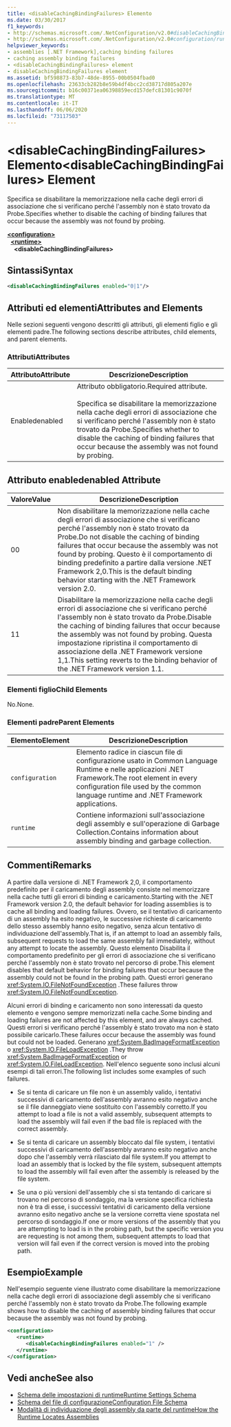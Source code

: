 ```yaml
---
title: <disableCachingBindingFailures> Elemento
ms.date: 03/30/2017
f1_keywords:
- http://schemas.microsoft.com/.NetConfiguration/v2.0#disableCachingBindingFailures
- http://schemas.microsoft.com/.NetConfiguration/v2.0#configuration/runtime/disableCachingBindingFailures
helpviewer_keywords:
- assemblies [.NET Framework],caching binding failures
- caching assembly binding failures
- <disableCachingBindingFailures> element
- disableCachingBindingFailures element
ms.assetid: bf598873-83b7-48de-8955-00b0504fbad0
ms.openlocfilehash: 23633cb282b8e59b4df4bcc2cd38717d805a207e
ms.sourcegitcommit: b16c00371ea06398859ecd157defc81301c9070f
ms.translationtype: MT
ms.contentlocale: it-IT
ms.lasthandoff: 06/06/2020
ms.locfileid: "73117503"
---
```

# <a name="disablecachingbindingfailures-element"></a><span data-ttu-id="dfedd-102">\<disableCachingBindingFailures> Elemento</span><span class="sxs-lookup"><span data-stu-id="dfedd-102">\<disableCachingBindingFailures> Element</span></span>
<span data-ttu-id="dfedd-103">Specifica se disabilitare la memorizzazione nella cache degli errori di associazione che si verificano perché l'assembly non è stato trovato da Probe.</span><span class="sxs-lookup"><span data-stu-id="dfedd-103">Specifies whether to disable the caching of binding failures that occur because the assembly was not found by probing.</span></span>  
  
[**\<configuration>**](../configuration-element.md)\
&nbsp;&nbsp;[**\<runtime>**](runtime-element.md)\
&nbsp;&nbsp;&nbsp;&nbsp;**\<disableCachingBindingFailures>**  
  
## <a name="syntax"></a><span data-ttu-id="dfedd-104">Sintassi</span><span class="sxs-lookup"><span data-stu-id="dfedd-104">Syntax</span></span>  
  
```xml  
<disableCachingBindingFailures enabled="0|1"/>  
```  
  
## <a name="attributes-and-elements"></a><span data-ttu-id="dfedd-105">Attributi ed elementi</span><span class="sxs-lookup"><span data-stu-id="dfedd-105">Attributes and Elements</span></span>  
 <span data-ttu-id="dfedd-106">Nelle sezioni seguenti vengono descritti gli attributi, gli elementi figlio e gli elementi padre.</span><span class="sxs-lookup"><span data-stu-id="dfedd-106">The following sections describe attributes, child elements, and parent elements.</span></span>  
  
### <a name="attributes"></a><span data-ttu-id="dfedd-107">Attributi</span><span class="sxs-lookup"><span data-stu-id="dfedd-107">Attributes</span></span>  
  
|<span data-ttu-id="dfedd-108">Attributo</span><span class="sxs-lookup"><span data-stu-id="dfedd-108">Attribute</span></span>|<span data-ttu-id="dfedd-109">Descrizione</span><span class="sxs-lookup"><span data-stu-id="dfedd-109">Description</span></span>|  
|---------------|-----------------|  
|<span data-ttu-id="dfedd-110">Enabled</span><span class="sxs-lookup"><span data-stu-id="dfedd-110">enabled</span></span>|<span data-ttu-id="dfedd-111">Attributo obbligatorio.</span><span class="sxs-lookup"><span data-stu-id="dfedd-111">Required attribute.</span></span><br /><br /> <span data-ttu-id="dfedd-112">Specifica se disabilitare la memorizzazione nella cache degli errori di associazione che si verificano perché l'assembly non è stato trovato da Probe.</span><span class="sxs-lookup"><span data-stu-id="dfedd-112">Specifies whether to disable the caching of binding failures that occur because the assembly was not found by probing.</span></span>|  
  
## <a name="enabled-attribute"></a><span data-ttu-id="dfedd-113">Attributo enabled</span><span class="sxs-lookup"><span data-stu-id="dfedd-113">enabled Attribute</span></span>  
  
|<span data-ttu-id="dfedd-114">Valore</span><span class="sxs-lookup"><span data-stu-id="dfedd-114">Value</span></span>|<span data-ttu-id="dfedd-115">Descrizione</span><span class="sxs-lookup"><span data-stu-id="dfedd-115">Description</span></span>|  
|-----------|-----------------|  
|<span data-ttu-id="dfedd-116">0</span><span class="sxs-lookup"><span data-stu-id="dfedd-116">0</span></span>|<span data-ttu-id="dfedd-117">Non disabilitare la memorizzazione nella cache degli errori di associazione che si verificano perché l'assembly non è stato trovato da Probe.</span><span class="sxs-lookup"><span data-stu-id="dfedd-117">Do not disable the caching of binding failures that occur because the assembly was not found by probing.</span></span> <span data-ttu-id="dfedd-118">Questo è il comportamento di binding predefinito a partire dalla versione .NET Framework 2,0.</span><span class="sxs-lookup"><span data-stu-id="dfedd-118">This is the default binding behavior starting with the .NET Framework version 2.0.</span></span>|  
|<span data-ttu-id="dfedd-119">1</span><span class="sxs-lookup"><span data-stu-id="dfedd-119">1</span></span>|<span data-ttu-id="dfedd-120">Disabilitare la memorizzazione nella cache degli errori di associazione che si verificano perché l'assembly non è stato trovato da Probe.</span><span class="sxs-lookup"><span data-stu-id="dfedd-120">Disable the caching of binding failures that occur because the assembly was not found by probing.</span></span> <span data-ttu-id="dfedd-121">Questa impostazione ripristina il comportamento di associazione della .NET Framework versione 1,1.</span><span class="sxs-lookup"><span data-stu-id="dfedd-121">This setting reverts to the binding behavior of the .NET Framework version 1.1.</span></span>|  
  
### <a name="child-elements"></a><span data-ttu-id="dfedd-122">Elementi figlio</span><span class="sxs-lookup"><span data-stu-id="dfedd-122">Child Elements</span></span>  
 <span data-ttu-id="dfedd-123">No.</span><span class="sxs-lookup"><span data-stu-id="dfedd-123">None.</span></span>  
  
### <a name="parent-elements"></a><span data-ttu-id="dfedd-124">Elementi padre</span><span class="sxs-lookup"><span data-stu-id="dfedd-124">Parent Elements</span></span>  
  
|<span data-ttu-id="dfedd-125">Elemento</span><span class="sxs-lookup"><span data-stu-id="dfedd-125">Element</span></span>|<span data-ttu-id="dfedd-126">Descrizione</span><span class="sxs-lookup"><span data-stu-id="dfedd-126">Description</span></span>|  
|-------------|-----------------|  
|`configuration`|<span data-ttu-id="dfedd-127">Elemento radice in ciascun file di configurazione usato in Common Language Runtime e nelle applicazioni .NET Framework.</span><span class="sxs-lookup"><span data-stu-id="dfedd-127">The root element in every configuration file used by the common language runtime and .NET Framework applications.</span></span>|  
|`runtime`|<span data-ttu-id="dfedd-128">Contiene informazioni sull'associazione degli assembly e sull'operazione di Garbage Collection.</span><span class="sxs-lookup"><span data-stu-id="dfedd-128">Contains information about assembly binding and garbage collection.</span></span>|  
  
## <a name="remarks"></a><span data-ttu-id="dfedd-129">Commenti</span><span class="sxs-lookup"><span data-stu-id="dfedd-129">Remarks</span></span>  
 <span data-ttu-id="dfedd-130">A partire dalla versione di .NET Framework 2,0, il comportamento predefinito per il caricamento degli assembly consiste nel memorizzare nella cache tutti gli errori di binding e caricamento.</span><span class="sxs-lookup"><span data-stu-id="dfedd-130">Starting with the .NET Framework version 2.0, the default behavior for loading assemblies is to cache all binding and loading failures.</span></span> <span data-ttu-id="dfedd-131">Ovvero, se il tentativo di caricamento di un assembly ha esito negativo, le successive richieste di caricamento dello stesso assembly hanno esito negativo, senza alcun tentativo di individuazione dell'assembly.</span><span class="sxs-lookup"><span data-stu-id="dfedd-131">That is, if an attempt to load an assembly fails, subsequent requests to load the same assembly fail immediately, without any attempt to locate the assembly.</span></span> <span data-ttu-id="dfedd-132">Questo elemento Disabilita il comportamento predefinito per gli errori di associazione che si verificano perché l'assembly non è stato trovato nel percorso di probe.</span><span class="sxs-lookup"><span data-stu-id="dfedd-132">This element disables that default behavior for binding failures that occur because the assembly could not be found in the probing path.</span></span> <span data-ttu-id="dfedd-133">Questi errori generano <xref:System.IO.FileNotFoundException> .</span><span class="sxs-lookup"><span data-stu-id="dfedd-133">These failures throw <xref:System.IO.FileNotFoundException>.</span></span>  
  
 <span data-ttu-id="dfedd-134">Alcuni errori di binding e caricamento non sono interessati da questo elemento e vengono sempre memorizzati nella cache.</span><span class="sxs-lookup"><span data-stu-id="dfedd-134">Some binding and loading failures are not affected by this element, and are always cached.</span></span> <span data-ttu-id="dfedd-135">Questi errori si verificano perché l'assembly è stato trovato ma non è stato possibile caricarlo.</span><span class="sxs-lookup"><span data-stu-id="dfedd-135">These failures occur because the assembly was found but could not be loaded.</span></span> <span data-ttu-id="dfedd-136">Generano <xref:System.BadImageFormatException> o <xref:System.IO.FileLoadException> .</span><span class="sxs-lookup"><span data-stu-id="dfedd-136">They throw <xref:System.BadImageFormatException> or <xref:System.IO.FileLoadException>.</span></span> <span data-ttu-id="dfedd-137">Nell'elenco seguente sono inclusi alcuni esempi di tali errori.</span><span class="sxs-lookup"><span data-stu-id="dfedd-137">The following list includes some examples of such failures.</span></span>  
  
- <span data-ttu-id="dfedd-138">Se si tenta di caricare un file non è un assembly valido, i tentativi successivi di caricamento dell'assembly avranno esito negativo anche se il file danneggiato viene sostituito con l'assembly corretto.</span><span class="sxs-lookup"><span data-stu-id="dfedd-138">If you attempt to load a file is not a valid assembly, subsequent attempts to load the assembly will fail even if the bad file is replaced with the correct assembly.</span></span>  
  
- <span data-ttu-id="dfedd-139">Se si tenta di caricare un assembly bloccato dal file system, i tentativi successivi di caricamento dell'assembly avranno esito negativo anche dopo che l'assembly verrà rilasciato dal file system.</span><span class="sxs-lookup"><span data-stu-id="dfedd-139">If you attempt to load an assembly that is locked by the file system, subsequent attempts to load the assembly will fail even after the assembly is released by the file system.</span></span>  
  
- <span data-ttu-id="dfedd-140">Se una o più versioni dell'assembly che si sta tentando di caricare si trovano nel percorso di sondaggio, ma la versione specifica richiesta non è tra di esse, i successivi tentativi di caricamento della versione avranno esito negativo anche se la versione corretta viene spostata nel percorso di sondaggio.</span><span class="sxs-lookup"><span data-stu-id="dfedd-140">If one or more versions of the assembly that you are attempting to load is in the probing path, but the specific version you are requesting is not among them, subsequent attempts to load that version will fail even if the correct version is moved into the probing path.</span></span>  
  
## <a name="example"></a><span data-ttu-id="dfedd-141">Esempio</span><span class="sxs-lookup"><span data-stu-id="dfedd-141">Example</span></span>  
 <span data-ttu-id="dfedd-142">Nell'esempio seguente viene illustrato come disabilitare la memorizzazione nella cache degli errori di associazione degli assembly che si verificano perché l'assembly non è stato trovato da Probe.</span><span class="sxs-lookup"><span data-stu-id="dfedd-142">The following example shows how to disable the caching of assembly binding failures that occur because the assembly was not found by probing.</span></span>  
  
```xml  
<configuration>  
   <runtime>  
      <disableCachingBindingFailures enabled="1" />  
   </runtime>  
</configuration>  
```  
  
## <a name="see-also"></a><span data-ttu-id="dfedd-143">Vedi anche</span><span class="sxs-lookup"><span data-stu-id="dfedd-143">See also</span></span>

- [<span data-ttu-id="dfedd-144">Schema delle impostazioni di runtime</span><span class="sxs-lookup"><span data-stu-id="dfedd-144">Runtime Settings Schema</span></span>](index.md)
- [<span data-ttu-id="dfedd-145">Schema del file di configurazione</span><span class="sxs-lookup"><span data-stu-id="dfedd-145">Configuration File Schema</span></span>](../index.md)
- [<span data-ttu-id="dfedd-146">Modalità di individuazione degli assembly da parte del runtime</span><span class="sxs-lookup"><span data-stu-id="dfedd-146">How the Runtime Locates Assemblies</span></span>](../../../deployment/how-the-runtime-locates-assemblies.md)
